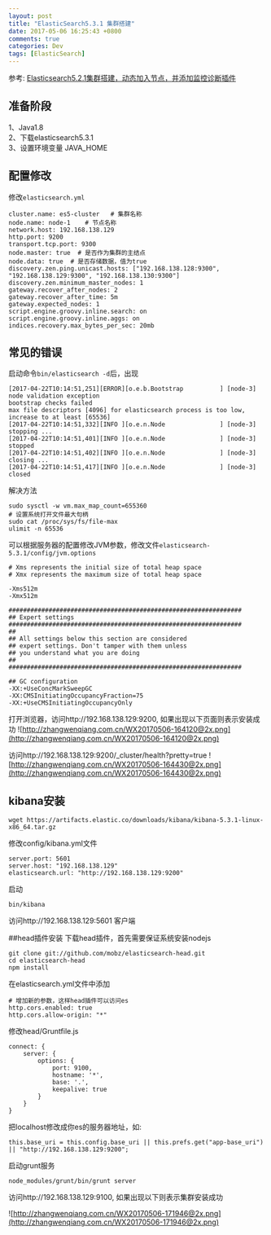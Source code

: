 ```yaml
---
layout: post
title: "ElasticSearch5.3.1 集群搭建"
date: 2017-05-06 16:25:43 +0800
comments: true
categories: Dev
tags: [ElasticSearch]
---
```



参考: [Elasticsearch5.2.1集群搭建，动态加入节点，并添加监控诊断插件](http://blog.csdn.net/gamer_gyt/article/details/59077189)

<!--more-->

## 准备阶段
1、Java1.8  
2、下载elasticsearch5.3.1    
3、设置环境变量 JAVA_HOME


## 配置修改

修改`elasticsearch.yml`

```
cluster.name: es5-cluster   # 集群名称
node.name: node-1    # 节点名称
network.host: 192.168.138.129
http.port: 9200
transport.tcp.port: 9300
node.master: true  # 是否作为集群的主结点
node.data: true  # 是否存储数据，值为true
discovery.zen.ping.unicast.hosts: ["192.168.138.128:9300", "192.168.138.129:9300", "192.168.138.130:9300"]
discovery.zen.minimum_master_nodes: 1
gateway.recover_after_nodes: 2
gateway.recover_after_time: 5m
gateway.expected_nodes: 1
script.engine.groovy.inline.search: on
script.engine.groovy.inline.aggs: on
indices.recovery.max_bytes_per_sec: 20mb
```

## 常见的错误
启动命令`bin/elasticsearch -d`后，出现

```
[2017-04-22T10:14:51,251][ERROR][o.e.b.Bootstrap          ] [node-3] node validation exception
bootstrap checks failed
max file descriptors [4096] for elasticsearch process is too low, increase to at least [65536]
[2017-04-22T10:14:51,332][INFO ][o.e.n.Node               ] [node-3] stopping ...
[2017-04-22T10:14:51,401][INFO ][o.e.n.Node               ] [node-3] stopped
[2017-04-22T10:14:51,402][INFO ][o.e.n.Node               ] [node-3] closing ...
[2017-04-22T10:14:51,417][INFO ][o.e.n.Node               ] [node-3] closed
```

解决方法

```
sudo sysctl -w vm.max_map_count=655360
# 设置系统打开文件最大句柄
sudo cat /proc/sys/fs/file-max
ulimit -n 65536
```

可以根据服务器的配置修改JVM参数，修改文件`elasticsearch-5.3.1/config/jvm.options`

```
# Xms represents the initial size of total heap space
# Xmx represents the maximum size of total heap space

-Xms512m
-Xmx512m

################################################################
## Expert settings
################################################################
##
## All settings below this section are considered
## expert settings. Don't tamper with them unless
## you understand what you are doing
##
################################################################

## GC configuration
-XX:+UseConcMarkSweepGC
-XX:CMSInitiatingOccupancyFraction=75
-XX:+UseCMSInitiatingOccupancyOnly
```

打开浏览器，访问http://192.168.138.129:9200, 如果出现以下页面则表示安装成功
![http://zhangwenqiang.com.cn/WX20170506-164120@2x.png](http://zhangwenqiang.com.cn/WX20170506-164120@2x.png)

访问http://192.168.138.129:9200/_cluster/health?pretty=true
![http://zhangwenqiang.com.cn/WX20170506-164430@2x.png](http://zhangwenqiang.com.cn/WX20170506-164430@2x.png)

## kibana安装
```
wget https://artifacts.elastic.co/downloads/kibana/kibana-5.3.1-linux-x86_64.tar.gz
```

修改config/kibana.yml文件

```
server.port: 5601
server.host: "192.168.138.129"
elasticsearch.url: "http://192.168.138.129:9200"
```

启动

```
bin/kibana 
```

访问http://192.168.138.129:5601 客户端


##head插件安装
下载head插件，首先需要保证系统安装nodejs

```
git clone git://github.com/mobz/elasticsearch-head.git
cd elasticsearch-head
npm install
```

在elasticsearch.yml文件中添加

```
# 增加新的参数，这样head插件可以访问es
http.cors.enabled: true
http.cors.allow-origin: "*"
```

修改head/Gruntfile.js

```
connect: {
    server: {
        options: {
            port: 9100,
            hostname: '*',
            base: '.',
            keepalive: true
        }
    }
}
```

把localhost修改成你es的服务器地址，如:

```
this.base_uri = this.config.base_uri || this.prefs.get("app-base_uri") || "http://192.168.138.129:9200";
```

启动grunt服务

```
node_modules/grunt/bin/grunt server
```

访问http://192.168.138.129:9100, 如果出现以下则表示集群安装成功

![http://zhangwenqiang.com.cn/WX20170506-171946@2x.png](http://zhangwenqiang.com.cn/WX20170506-171946@2x.png)

